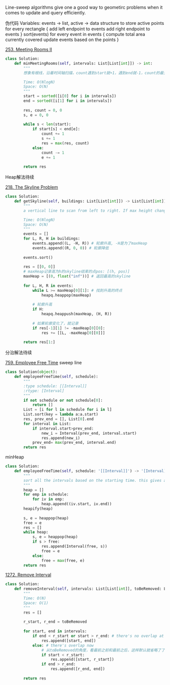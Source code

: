 Line-sweep algorithms give one a good way to geometirc problems when it comes to update and query efficiently. 

伪代码
Variables: events -> list, active -> data structure to store active points
for every rectangle {
    add left endpoint to events
    add right endpoint to events
}
sort(events)
for every event in events {
  compute total area currently covered
  update events based on the points
}

[253. Meeting Rooms II](https://leetcode.com/problems/meeting-rooms-ii/)
```py
class Solution:
    def minMeetingRooms(self, intervals: List[List[int]]) -> int:
        """
        想象有根线，沿着时间轴扫描，count遇到start就+1，遇到end就-1，count的最大值就是需要的最大值

        Time: O(NlogN)
        Space: O(N)
        """
        start = sorted([i[0] for i in intervals])
        end = sorted([i[1] for i in intervals])        
        
        res, count = 0, 0
        s, e = 0, 0
        
        while s < len(start):
            if start[s] < end[e]:
                count += 1
                s += 1
                res = max(res, count)
            else:
                count -= 1
                e += 1
                
        return res
```

Heap解法待续

[218. The Skyline Problem](https://leetcode.com/problems/the-skyline-problem/)
```py
class Solution:
    def getSkyline(self, buildings: List[List[int]]) -> List[List[int]]:
        """
        a vertical line to scan from left to right. If max height changes, add it to res

        Time: O(NlogN)
        Space: O(N)
        """
        events = []
        for L, R, H in buildings:
            events.append((L, -H, R)) # 轮廓升高, -H是为了maxHeap
            events.append((R, 0, 0)) # 轮廓降低
        
        events.sort()
        
        res = [[0, 0]]
        # maxHeap记录高为h的skyline结束的点pos: [(h, pos)]
        maxHeap = [(0, float("inf"))] # 返回最高的skyline
        
        for L, H, R in events:
            while L >= maxHeap[0][1]: # 找到升高的终点
                heapq.heappop(maxHeap)
            
            # 轮廓升高
            if H:
                heapq.heappush(maxHeap, (H, R))
            
            # 如果轮廓变化了，就记录
            if res[-1][1] != -maxHeap[0][0]:
                res += [[L, -maxHeap[0][0]]]
        
        return res[1:]
```

分治解法待续


[759. Employee Free Time](https://leetcode.com/problems/employee-free-time/)
sweep line
```py
class Solution(object):
    def employeeFreeTime(self, schedule):
        """
        :type schedule: [[Interval]]
        :rtype: [Interval]
        """
        if not schedule or not schedule[0]:
            return []
        List = [i for l in schedule for i in l]
        List.sort(key = lambda a:a.start)
        res, prev_end = [], List[0].end
        for interval in List:
            if interval.start>prev_end:
                new_i = Interval(prev_end, interval.start)
                res.append(new_i)
            prev_end= max(prev_end, interval.end)
        return res
```

minHeap
```py
class Solution:
    def employeeFreeTime(self, schedule: '[[Interval]]') -> '[Interval]':
        """
        sort all the intervals based on the starting time. this gives a set of busy intervals
        """
        heap = []
        for emp in schedule:
            for iv in emp:
                heap.append((iv.start, iv.end))
        heapify(heap)
        
        s, e = heappop(heap)
        free = e
        res = []
        while heap:
            s, e = heappop(heap)
            if s > free:
                res.append(Interval(free, s))
                free = e
            else:
                free = max(free, e)
        return res
```

[1272. Remove Interval](https://leetcode.com/problems/remove-interval/)

```py
class Solution:
    def removeInterval(self, intervals: List[List[int]], toBeRemoved: List[int]) -> List[List[int]]:
        """
        Time: O(N)
        Space: O(1)
        """
        res = []
        
        r_start, r_end = toBeRemoved
        
        for start, end in intervals:
            if end < r_start or start > r_end: # there's no overlap at all
                res.append([start, end])
            else: # there's overlap now
                # 从toBeRemoved的角度，看最前之前和最前之后，这样默认就省略了了中间完全包括的
                if start < r_start:
                    res.append([start, r_start])
                if end > r_end:
                    res.append([r_end, end])
        
        return res
```
